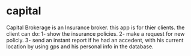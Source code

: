 # capital
Capital Brokerage is an Insurance broker.
this app is for thier clients.
the client can do:
1- show the insurance policies.
2- make a request for new policiy.
3- send an instant report if he had an accedent, with his current location by using gps and his personal info in the database.
